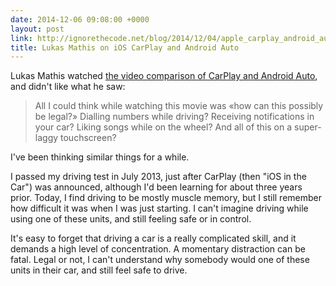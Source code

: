 ```yaml
---
date: 2014-12-06 09:08:00 +0000
layout: post
link: http://ignorethecode.net/blog/2014/12/04/apple_carplay_android_auto/
title: Lukas Mathis on iOS CarPlay and Android Auto
---
```


Lukas Mathis watched [the video comparison of CarPlay and Android Auto][yt], and didn't like what he saw:

> All I could think while watching this movie was «how can this possibly be legal?» Dialling numbers while driving? Receiving notifications in your car? Liking songs while on the wheel? And all of this on a super-laggy touchscreen?

I've been thinking similar things for a while.

I passed my driving test in July 2013, just after CarPlay (then "iOS in the Car") was announced, although I'd been learning for about three years prior. Today, I find driving to be mostly muscle memory, but I still remember how difficult it was when I was just starting. I can't imagine driving while using one of these units, and still feeling safe or in control.

It's easy to forget that driving a car is a really complicated skill, and it demands a high level of concentration. A momentary distraction can be fatal. Legal or not, I can't understand why somebody would one of these units in their car, and still feel safe to drive.

[yt]: https://www.youtube.com/watch?v=BCAWLKcohGE
